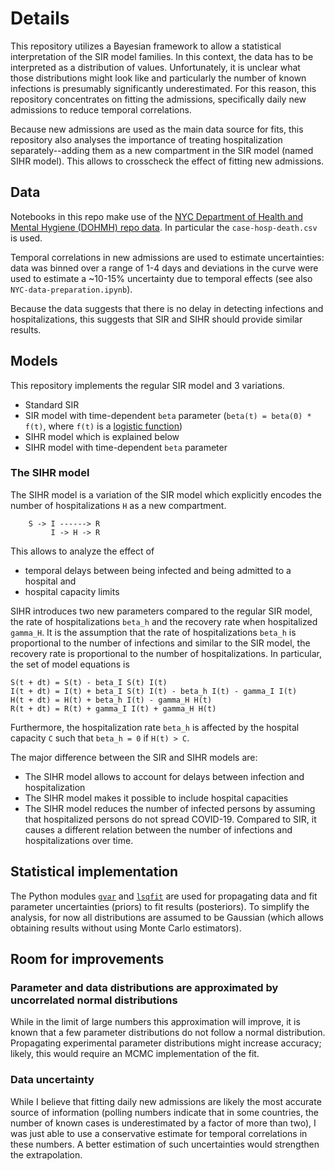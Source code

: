 # Details

This repository utilizes a Bayesian framework to allow a statistical interpretation of the SIR model families.
In this context, the data has to be interpreted as a distribution of values.
Unfortunately, it is unclear what those distributions might look like and particularly the number of known infections is presumably significantly underestimated.
For this reason, this repository concentrates on fitting the admissions, specifically daily new admissions to reduce temporal correlations.

Because new admissions are used as the main data source for fits, this repository also analyses the importance of treating hospitalization separately--adding them as a new compartment in the SIR model (named SIHR model).
This allows to crosscheck the effect of fitting new admissions.

## Data

Notebooks in this repo make use of the  [NYC Department of Health and Mental Hygiene (DOHMH) repo data](https://github.com/nychealth/coronavirus-data).
In particular the `case-hosp-death.csv` is used.

Temporal correlations in new admissions are used to estimate uncertainties: data was binned over a range of 1-4 days and deviations in the curve were used to estimate a ~10-15% uncertainty due to temporal effects (see also `NYC-data-preparation.ipynb`).

Because the data suggests that there is no delay in detecting infections and hospitalizations, this suggests that SIR and SIHR should provide similar results.

## Models

This repository implements the regular SIR model and 3 variations.
* Standard SIR
* SIR model with time-dependent `beta` parameter (`beta(t) = beta(0) * f(t)`, where `f(t)` is a [logistic function](https://en.wikipedia.org/wiki/Logistic_function))
* SIHR model which is explained below
* SIHR model with time-dependent `beta` parameter

### The SIHR model

The SIHR model is a variation of the SIR model which explicitly encodes the number of hospitalizations `H` as a new compartment.
```
    S -> I ------> R
         I -> H -> R
```
This allows to analyze the effect of
* temporal delays between being infected and being admitted to a hospital and
* hospital capacity limits

SIHR introduces two new parameters compared to the regular SIR model,
the rate of hospitalizations `beta_h` and the recovery rate when hospitalized `gamma_H`.
It is the assumption that the rate of hospitalizations `beta_h` is proportional to the number of infections and similar to the SIR model, the recovery rate is proportional to the number of hospitalizations.
In particular, the set of model equations is
```
S(t + dt) = S(t) - beta_I S(t) I(t)
I(t + dt) = I(t) + beta_I S(t) I(t) - beta_h I(t) - gamma_I I(t)
H(t + dt) = H(t) + beta_h I(t) - gamma_H H(t)
R(t + dt) = R(t) + gamma_I I(t) + gamma_H H(t)
```
Furthermore, the hospitalization rate `beta_h` is affected by the hospital capacity `C` such that `beta_h = 0` if `H(t) > C`.

The major difference between the SIR and SIHR models are:
* The SIHR model allows to account for delays between infection and hospitalization
* The SIHR model makes it possible to include hospital capacities
* The SIHR model reduces the number of infected persons by assuming that hospitalized persons do not spread COVID-19. Compared to SIR, it causes a different relation between the number of infections and hospitalizations over time.

## Statistical implementation

The Python modules [`gvar`](https://github.com/gplepage/gvar) and [`lsqfit`](https://github.com/gplepage/lsqfit) are used for propagating data and fit parameter uncertainties (priors) to fit results (posteriors).
To simplify the analysis, for now all distributions are assumed to be Gaussian (which allows obtaining results without using Monte Carlo estimators).


## Room for improvements

### Parameter and data distributions are approximated by uncorrelated normal distributions

While in the limit of large numbers this approximation will improve, it is known that a few parameter distributions do not follow a normal distribution.
Propagating experimental parameter distributions might increase accuracy; likely, this would require an MCMC implementation of the fit.

### Data uncertainty

While I believe that fitting daily new admissions are likely the most accurate source of information (polling numbers indicate that in some countries, the number of known cases is underestimated by a factor of more than two), I was just able to use a conservative estimate for temporal correlations in these numbers.
A better estimation of such uncertainties would strengthen the extrapolation.
